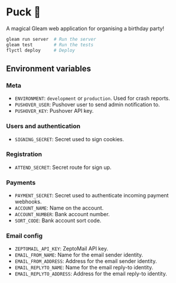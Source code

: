# Puck 🧚

A magical Gleam web application for organising a birthday party!

```sh
gleam run server  # Run the server
gleam test        # Run the tests
flyctl deploy     # Deploy
```

## Environment variables

### Meta
- `ENVIRONMENT`: `development` or `production`. Used for crash reports.
- `PUSHOVER_USER`: Pushover user to send admin notification to.
- `PUSHOVER_KEY`: Pushover API key.

### Users and authentication
- `SIGNING_SECRET`: Secret used to sign cookies.

### Registration
- `ATTEND_SECRET`: Secret route for sign up.

### Payments
- `PAYMENT_SECRET`: Secret used to authenticate incoming payment webhooks.
- `ACCOUNT_NAME`: Name on the account.
- `ACCOUNT_NUMBER`: Bank account number.
- `SORT_CODE`: Bank account sort code.

### Email config
- `ZEPTOMAIL_API_KEY`: ZeptoMail API key.
- `EMAIL_FROM_NAME`: Name for the email sender identity.
- `EMAIL_FROM_ADDRESS`: Address for the email sender identity.
- `EMAIL_REPLYTO_NAME`: Name for the email reply-to identity.
- `EMAIL_REPLYTO_ADDRESS`: Address for the email reply-to identity.
